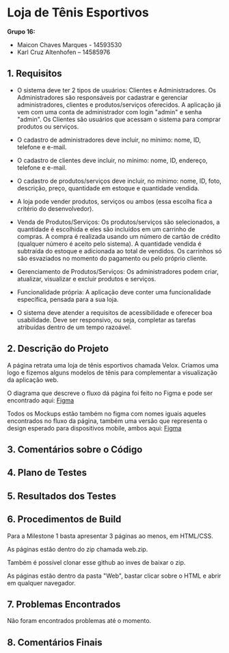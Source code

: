 # Loja de Tênis Esportivos

**Grupo 16:**

- Maicon Chaves Marques - 14593530
- Karl Cruz Altenhofen – 14585976

## 1. Requisitos

- O sistema deve ter 2 tipos de usuários: Clientes e Administradores. Os Administradores são responsáveis por cadastrar e gerenciar administradores, clientes e produtos/serviços oferecidos. A aplicação já vem com uma conta de administrador com login "admin" e senha "admin". Os Clientes são usuários que acessam o sistema para comprar produtos ou serviços.

- O cadastro de administradores deve incluir, no mínimo: nome, ID, telefone e e-mail.

- O cadastro de clientes deve incluir, no mínimo: nome, ID, endereço, telefone e e-mail.

- O cadastro de produtos/serviços deve incluir, no mínimo: nome, ID, foto, descrição, preço, quantidade em estoque e quantidade vendida.

- A loja pode vender produtos, serviços ou ambos (essa escolha fica a critério do desenvolvedor).

- Venda de Produtos/Serviços: Os produtos/serviços são selecionados, a quantidade é escolhida e eles são incluídos em um carrinho de compras. A compra é realizada usando um número de cartão de crédito (qualquer número é aceito pelo sistema). A quantidade vendida é subtraída do estoque e adicionada ao total de vendidos. Os carrinhos só são esvaziados no momento do pagamento ou pelo próprio cliente.

- Gerenciamento de Produtos/Serviços: Os administradores podem criar, atualizar, visualizar e excluir produtos e serviços.  

- Funcionalidade própria: A aplicação deve conter uma funcionalidade específica, pensada para a sua loja.  

- O sistema deve atender a requisitos de acessibilidade e oferecer boa usabilidade. Deve ser responsivo, ou seja, completar as tarefas atribuídas dentro de um tempo razoável.

## 2. Descrição do Projeto
A página retrata uma loja de tênis esportivos chamada Velox. Criamos uma logo e fizemos alguns modelos de tênis para complementar a visualização da aplicação web.

O diagrama que descreve o fluxo dá página foi feito no Figma e pode ser encontrado aqui: <a href="https://www.figma.com/design/2H69M86ifX8UPAAc8rZcsv/Diagrama-Velox?node-id=0-1&t=j3J7S76tPs53cWrc-1">Figma</a>

Todos os Mockups estão também no figma com nomes iguais aqueles encontrados no fluxo da página, também uma versão que representa o design esperado para dispositivos mobile, ambos aqui: <a href="https://www.figma.com/design/D2fQcvvULSxNALH4bq2tBS/Site-Velox?t=lchPhaToMe8u2zAN-1">Figma</a>

## 3. Comentários sobre o Código
<!-- Insira comentários que ajudem a entender melhor a estrutura e as decisões do código. -->

## 4. Plano de Testes
<!-- Descreva os testes planejados, incluindo testes manuais e/ou automatizados. -->

## 5. Resultados dos Testes
<!-- Insira os resultados obtidos nos testes realizados. -->

## 6. Procedimentos de Build
Para a Milestone 1 basta apresentar 3 páginas ao menos, em HTML/CSS.

As páginas estão dentro do zip chamada web.zip.

Também é possível clonar esse github ao inves de baixar o zip.

As páginas estão dentro da pasta "Web", bastar clicar sobre o HTML e abrir em qualquer navegador.

## 7. Problemas Encontrados
Não foram encontrados problemas até o momento.

## 8. Comentários Finais
<!-- Comentários adicionais que desejar incluir sobre o projeto. -->

